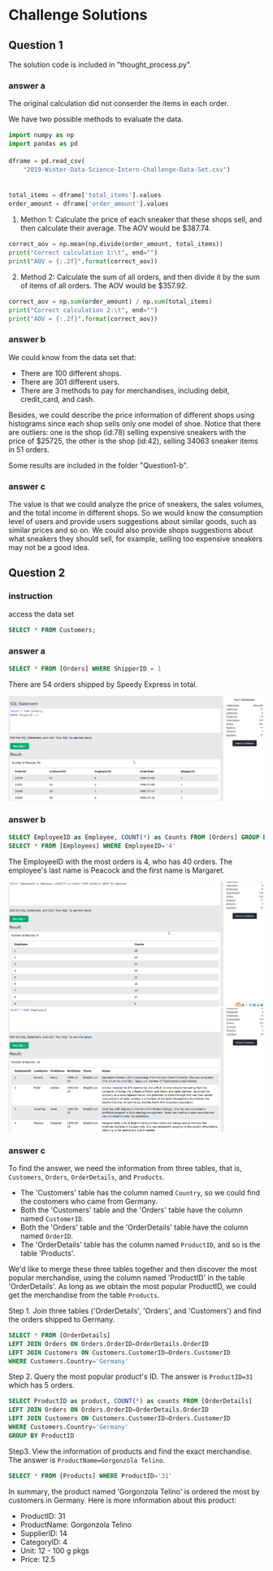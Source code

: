 # Challenge Solutions

## Question 1

The solution code is included in "thought_process.py".

### answer a

The original calculation did not conserder the items in each order.

We have two possible methods to evaluate the data.
```python
import numpy as np
import pandas as pd

dframe = pd.read_csv(
    "2019-Winter-Data-Science-Intern-Challenge-Data-Set.csv")


total_items = dframe['total_items'].values
order_amount = dframe['order_amount'].values
```

1. Methon 1: Calculate the price of each sneaker that these shops sell, and then calculate their average. The AOV would be $387.74.
```python
correct_aov = np.mean(np.divide(order_amount, total_items))
print("Correct calculation 1:\t", end="")
print("AOV = {:.2f}".format(correct_aov))
```
2. Method 2: Calculate the sum of all orders, and then divide it by the sum of items of all orders. The AOV would be $357.92.
```python
correct_aov = np.sum(order_amount) / np.sum(total_items)
print("Correct calculation 2:\t", end="")
print("AOV = {:.2f}".format(correct_aov))
```

### answer b

We could know from the data set that:

- There are 100 different shops.
- There are 301 different users.
- There are 3 methods to pay for merchandises, including debit, credit_card, and cash.

Besides, we could describe the price information of different shops using histograms since each shop sells only one model of shoe. 
Notice that there are outliers: one is the shop (id:78) selling expensive sneakers with the price of $25725, the other is the shop (id:42), selling 34063 sneaker items in 51 orders.

Some results are included in the folder "Question1-b".


### answer c

The value is that we could analyze the price of sneakers, the sales volumes, and the total income in different shops. So we would know the consumption level of users and provide users suggestions about similar goods, such as similar prices and so on. We could also provide shops suggestions about what sneakers they should sell, for example, selling too expensive sneakers may not be a good idea.


## Question 2

### instruction

access the data set
```SQL
SELECT * FROM Customers;
```

### answer a

```SQL
SELECT * FROM [Orders] WHERE ShipperID = 1
```

There are 54 orders shipped by Speedy Express in total.

![](Question2_answer_a.png)

### answer b

```SQL
SELECT EmployeeID as Employee, COUNT(*) as Counts FROM [Orders] GROUP BY Employee
SELECT * FROM [Employees] WHERE EmployeeID='4'
```

The EmployeeID with the most orders is 4, who has 40 orders.
The employee's last name is Peacock and the first name is Margaret.

![](Question2_answer_b1.png)
![](Question2_answer_b2.png)

### answer c

To find the answer, we need the information from three tables, that is, `Customers`, `Orders`, `OrderDetails`, and `Products`.

- The 'Customers' table has the column named `Country`, so we could find the costomers who came from Germany.
- Both the 'Customers' table and the 'Orders' table have the column named `CustomerID`.
- Both the 'Orders' table and the 'OrderDetails' table have the column named `OrderID`.
- The 'OrderDetails' table has the column named `ProductID`, and so is the table 'Products'.

We'd like to merge these three tables together and then discover the most popular merchandise, using the column named 'ProductID' in the table 'OrderDetails'. As long as we obtain the most popular ProductID, we could get the merchandise from the table `Products`.

Step 1. Join three tables ('OrderDetails', 'Orders', and 'Customers') and find the orders shipped to Germany.
```SQL
SELECT * FROM [OrderDetails]
LEFT JOIN Orders ON Orders.OrderID=OrderDetails.OrderID
LEFT JOIN Customers ON Customers.CustomerID=Orders.CustomerID
WHERE Customers.Country='Germany'
```

Step 2. Query the most popular product's ID. The answer is `ProductID=31` which has 5 orders.
```SQL
SELECT ProductID as product, COUNT(*) as counts FROM [OrderDetails]
LEFT JOIN Orders ON Orders.OrderID=OrderDetails.OrderID
LEFT JOIN Customers ON Customers.CustomerID=Orders.CustomerID
WHERE Customers.Country='Germany'
GROUP BY ProductID
```

Step3. View the information of products and find the exact merchandise. The answer is `ProductName=Gorgonzola Telino`.
```SQL
SELECT * FROM [Products] WHERE ProductID='31'
```

In summary, the product named 'Gorgonzola Telino' is ordered the most by customers in Germany. 
Here is more information about this product:
- ProductID: 31
- ProductName: Gorgonzola Telino
- SupplierID: 14
- CategoryID: 4
- Unit: 12 - 100 g pkgs
- Price: 12.5
